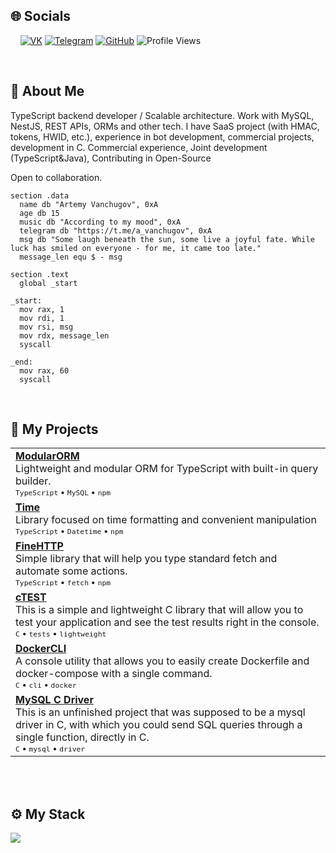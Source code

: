 ## 🌐 Socials

&nbsp;&nbsp;&nbsp;&nbsp;[![VK](https://img.shields.io/badge/-VK-0077FF?style=for-the-badge&logo=vk&logoColor=white)](https://vk.com/a.vanchugov)
[![Telegram](https://img.shields.io/badge/-Telegram-2CA5E0?style=for-the-badge&logo=telegram&logoColor=white)](https://t.me/a_vanchugov)
[![GitHub](https://img.shields.io/badge/-GitHub-181717?style=for-the-badge&logo=github)](https://github.com/KoP3YkA)
![Profile Views](https://komarev.com/ghpvc/?username=KoP3YkA&color=blue)

<br>

## 🧾 About Me

TypeScript backend developer / Scalable architecture. Work with MySQL, NestJS, REST APIs, ORMs and other tech. I have SaaS project (with HMAC, tokens, HWID, etc.), experience in bot development, commercial projects, development in C. Commercial experience, Joint development (TypeScript&Java), Contributing in Open-Source

Open to collaboration.

```assembly
section .data
  name db "Artemy Vanchugov", 0xA
  age db 15
  music db "According to my mood", 0xA
  telegram db "https://t.me/a_vanchugov", 0xA
  msg db "Some laugh beneath the sun, some live a joyful fate. While luck has smiled on everyone - for me, it came too late."
  message_len equ $ - msg

section .text
  global _start

_start:
  mov rax, 1
  mov rdi, 1
  mov rsi, msg
  mov rdx, message_len
  syscall

_end:
  mov rax, 60
  syscall
```

<br>

## 📁 My Projects

<table>
  <tr>
    <td valign="top">
      <b><a href="https://github.com/KoP3YkA/ModularORM">ModularORM</a></b><br/>
      Lightweight and modular ORM for TypeScript with built-in query builder.<br/>
      <sub><code>TypeScript</code> • <code>MySQL</code> • <code>npm</code></sub>
    </td>
  </tr>
  
  <tr>
    <td valign="top">
      <b><a href="https://github.com/KoP3YkA/Time">Time</a></b><br/>
      Library focused on time formatting and convenient manipulation<br/>
      <sub><code>TypeScript</code> • <code>Datetime</code> • <code>npm</code></sub>
    </td>
  </tr>
  
  <tr>
    <td valign="top">
      <b><a href="https://github.com/KoP3YkA/FineHTTP">FineHTTP</a></b><br/>
      Simple library that will help you type standard fetch and automate some actions.<br/>
      <sub><code>TypeScript</code> • <code>fetch</code> • <code>npm</code></sub>
    </td>
  </tr>

  
  <tr>
    <td valign="top">
      <b><a href="https://github.com/KoP3YkA/ctest">cTEST</a></b><br/>
      This is a simple and lightweight C library that will allow you to test your application and see the test results right in the console.<br/>
      <sub><code>C</code> • <code>tests</code> • <code>lightweight</code></sub>
    </td>
  </tr>

  
  <tr>
    <td valign="top">
      <b><a href="https://github.com/KoP3YkA/docker-cli-tool">DockerCLI</a></b><br/>
      A console utility that allows you to easily create Dockerfile and docker-compose with a single command.<br/>
      <sub><code>C</code> • <code>cli</code> • <code>docker</code></sub>
    </td>
  </tr>

  <tr>
    <td valign="top">
      <b><a href="https://github.com/KoP3YkA/mysql-c-driver">MySQL C Driver</a></b><br/>
      This is an unfinished project that was supposed to be a mysql driver in C, with which you could send SQL queries through a single function, directly in C.<br/>
      <sub><code>C</code> • <code>mysql</code> • <code>driver</code></sub>
    </td>
  </tr>
</table>

<br>

<br>

## ⚙️ My Stack
<p align="left">
  <a href="https://skillicons.dev">
    <img src="https://skillicons.dev/icons?i=ts,js,nodejs,git,github,gitlab,discordjs,mysql,sqlite,nestjs,redis,npm,jest,java,python,docker,c" />
  </a>
</p>


